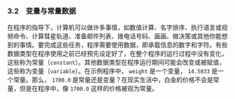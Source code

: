 ### 3.2　变量与常量数据

在程序的指导下，计算机可以做许多事情，如数值计算、名字排序、执行语言或视频命令、计算彗星轨道、准备邮件列表、拨电话号码、画画、做决策或其他你能想到的事情。要完成这些任务，程序需要使用数据，即承载信息的数字和字符。有些数据类型在程序使用之前已经预先设定好了，在整个程序的运行过程中没有变化，这些称为常量（`constant`）。其他数据类型在程序运行期间可能会改变或被赋值，这些称为变量（`variable`）。在示例程序中， `weight` 是一个变量， `14.5833` 是一个常量。那么， `1700.0` 是常量还是变量？在现实生活中，白金的价格不会是常量，但是在程序中，像 `1700.0` 这样的价格被视为常量。

